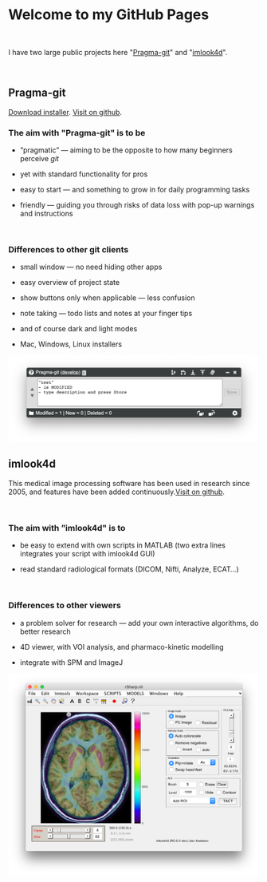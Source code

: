 Welcome to my GitHub Pages
==========================

 

I have two large public projects here "[Pragma-git](#pragma-git)" and
"[imlook4d](#imlook4d)".

 

**Pragma-git**
--------------

[Download
installer](https://www.dropbox.com/sh/wyrx7fq9nuvfgnb/AABHgmInOA2NinioGCYEE208a?dl=0&lst=).
[Visit on github](https://janaxelsson.github.io/Pragma-git/).

### The aim with "Pragma-git" is to be

-   ”pragmatic” — aiming to be the opposite to how many beginners perceive *git*

-   yet with standard functionality for pros

-   easy to start — and something to grow in for daily programming tasks

-   friendly — guiding you through risks of data loss with pop-up warnings and
    instructions

 

### Differences to other git clients

-   small window — no need hiding other apps

-   easy overview of project state

-   show buttons only when applicable — less confusion

-   note taking — todo lists and notes at your finger tips

-   and of course dark and light modes

-   Mac, Windows, Linux installers

![](https://raw.githubusercontent.com/JanAxelsson/Pragma-git/master/images/Pragma-git-screen-shot.png)

**imlook4d**
------------

This medical image processing software has been used in research since 2005, and
features have been added continuously.[Visit on
github](https://janaxelsson.github.io/imlook4d/).

 

### The aim with ”imlook4d" is to 

-   be easy to extend with own scripts in MATLAB (two extra lines integrates
    your script with imlook4d GUI)

-   read standard radiological formats (DICOM, Nifti, Analyze, ECAT…)

 

### Differences to other viewers

-   a problem solver for research — add your own interactive algorithms, do
    better research

-   4D viewer, with VOI analysis, and pharmaco-kinetic modelling

-   integrate with SPM and ImageJ

![](https://raw.githubusercontent.com/JanAxelsson/imlook4d/develop/Imlook4d_PET_MRI_screenshot.png)
